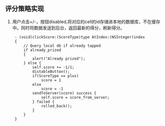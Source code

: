 ## 评分策略实现

1. 用户点击+/-，按钮disabled,将对应的cell的id存储进本地的数据库，不在缓存中。同时将数据发送到后台，返回最新的得分，刷新得分。

		- (void)clickScore:(ScoreType)type AtIndex:(NSInteger)index
		{
			// Query local db if already tapped
			if already_prized 
			{
				alert("Already prized");
			} else {
				self.score += -1/1;
				distableButton();
				if(ScoreType == plus)
					score = 1
				else
					score = -1
				sendToServer(score) success {
					self.score = score_from_server;
				} failed {
					rolled_back();
				}
			}
		}